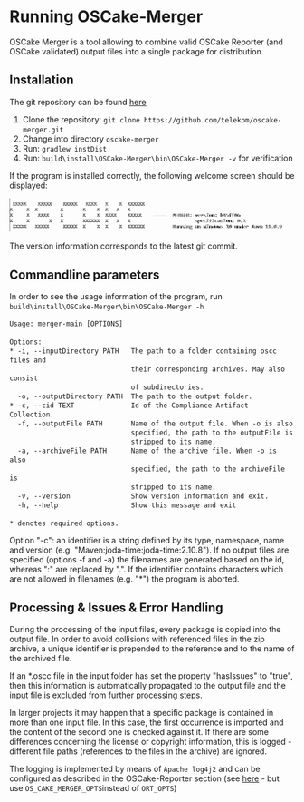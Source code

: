 # Running OSCake-Merger
OSCake Merger is a tool allowing to combine valid OSCake Reporter (and OSCake validated) output files into a single package for distribution.

## Installation

The git repository can be found [here](https://github.com/telekom/oscake-merger)

1. Clone the repository: `git clone https://github.com/telekom/oscake-merger.git`
2. Change into directory `oscake-merger`
3. Run: `gradlew instDist`
4. Run: `build\install\OSCake-Merger\bin\OSCake-Merger -v` for verification

If the program is installed correctly, the following welcome screen should be displayed:

![OSCake-Merger Welcome Screen](./images/merger_welcome_screen.png)

The version information corresponds to the latest git commit.

## Commandline parameters
In order to see the usage information of the program, run `build\install\OSCake-Merger\bin\OSCake-Merger -h`

```
Usage: merger-main [OPTIONS]

Options:
* -i, --inputDirectory PATH   The path to a folder containing oscc files and
                              their corresponding archives. May also consist
                              of subdirectories.
  -o, --outputDirectory PATH  The path to the output folder.
* -c, --cid TEXT              Id of the Compliance Artifact Collection.
  -f, --outputFile PATH       Name of the output file. When -o is also
                              specified, the path to the outputFile is
                              stripped to its name.
  -a, --archiveFile PATH      Name of the archive file. When -o is also
                              specified, the path to the archiveFile is
                              stripped to its name.
  -v, --version               Show version information and exit.
  -h, --help                  Show this message and exit

* denotes required options.
```

Option "-c": an identifier is a string defined by its type, namespace, name and version (e.g. "Maven:joda-time:joda-time:2.10.8"). If no output files are specified (options -f and -a) the filenames are generated based on the id, whereas ":" are replaced by ".". If the identifier contains characters which are not allowed in filenames (e.g. "\*") the program is aborted.


## Processing & Issues & Error Handling

During the processing of the input files, every package is copied into the output file. In order to avoid collisions with referenced files in the zip archive, a unique identifier is prepended to the reference and to the name of the archived file.

If an \*.oscc file in the input folder has set the property "hasIssues" to "true", then this information is automatically propagated to the output file and the input file is excluded from further processing steps. 

In larger projects it may happen that a specific package is contained in more than one input file. In this case, the first occurrence is imported and the content of the second one is checked against it. If there are some differences concerning the license or copyright information, this is logged - different file paths (references to the files in the archive) are ignored.

The logging is implemented by means of `Apache log4j2` and can be configured as described in the OSCake-Reporter section (see [here](./docs/architecture-and-code.md) - but use `OS_CAKE_MERGER_OPTS`instead of `ORT_OPTS`)
